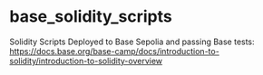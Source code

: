 # base_solidity_scripts
Solidity Scripts Deployed to Base Sepolia and passing Base tests: https://docs.base.org/base-camp/docs/introduction-to-solidity/introduction-to-solidity-overview
